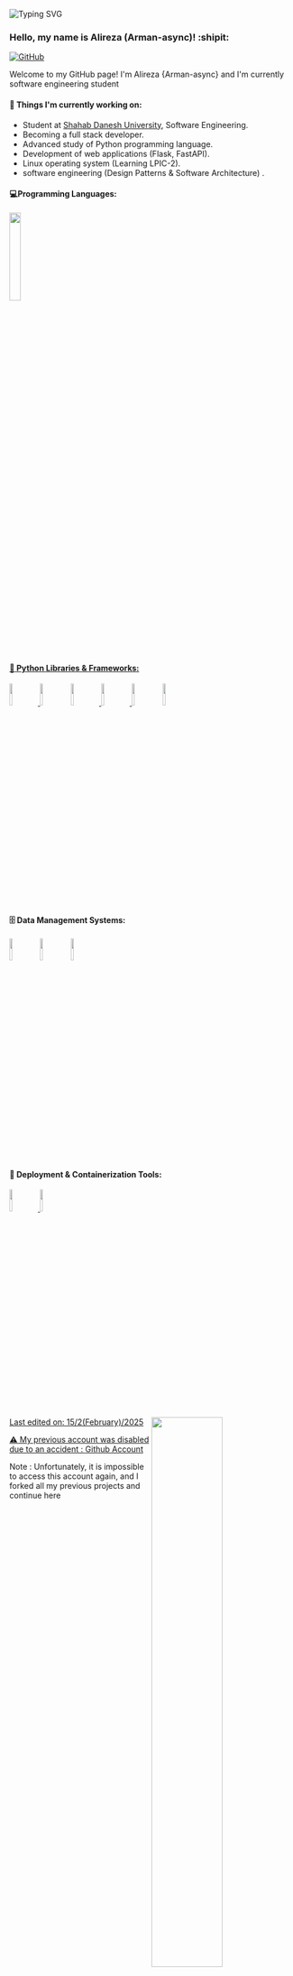 <!--Title @bastndev-->
![Typing SVG](https://readme-typing-svg.herokuapp.com/?color=00b3ff&size=35&center=true&vCenter=true&width=1000&lines=HELLO👋;I'm+from+Iran'm+18+years+old;my+name+is+Alireza(arman-async);Welcome!) 

### Hello, my name is Alireza (Arman-async)! :shipit:

[![GitHub](https://img.shields.io/badge/-Github-000?style=flat&logo=Github&logoColor=white)](https://github.com/alireza01100011)


Welcome to my GitHub page! I'm Alireza {Arman-async} and I'm currently software engineering student


#### 🌱 Things I'm currently working on:
  - Student at [Shahab Danesh University](https://shdu.ac.ir/), Software Engineering.
  - Becoming a full stack developer.
  - Advanced study of Python programming language.
  - Development of web applications (Flask, FastAPI).
  - Linux operating system (Learning LPIC-2).
  - software engineering (Design Patterns & Software Architecture) .
  

#### :computer:Programming Languages: 
<a width="20%" href="https://python.org"><img width="20%" src="https://www.vectorlogo.zone/logos/python/python-ar21.svg">

#### :toolbox: Python Libraries & Frameworks:
<a width="10%" href="https://flask.palletsprojects.com/"><img width="10%" src="https://www.vectorlogo.zone/logos/palletsprojects_flask/palletsprojects_flask-ar21.svg">
<a width="10%" href="https://fastapi.tiangolo.com/"><img width="10%" src="https://github.com/user-attachments/assets/06abc5d5-485e-4933-9722-032aba3b109c"></a>
<a width="10%" href="https://www.sqlalchemy.org"><img width="10%" src="https://upload.wikimedia.org/wikipedia/commons/thumb/d/d7/SQLAlchemy.svg/512px-SQLAlchemy.svg.png">
<a width="10%" href="https://docs.pytest.org/en/stable/"><img width="10%" src="https://www.vectorlogo.zone/logos/pytest/pytest-ar21~bgwhite.svg">
<a href="https://doc.qt.io/qtforpython-6/"><img width="10%" src="https://www.logo.wine/a/logo/PyQt/PyQt-Logo.wine.svg"></a>
<a href="https://docs.celeryq.dev/en/stable/"><img width="10%" src="https://github.com/user-attachments/assets/efb49ccc-e2fb-4ae2-a072-58837d2a87bf"></img></a>


#### :file_cabinet: Data Management Systems:
<a width="10%" href="https://redis.io"><img width="10%"  src="https://www.vectorlogo.zone/logos/redis/redis-ar21.svg"></a>
<a width="10%" href="https://sqlite.org"><img width="10%"  src="https://www.vectorlogo.zone/logos/sqlite/sqlite-ar21.svg"></a>
<a width="10%" href="https://www.mysql.com/"><img width="10%"  src="https://www.vectorlogo.zone/logos/mysql/mysql-ar21~bgwhite.svg"></a>



#### :rocket: Deployment & Containerization Tools:
<a width="10%" href="https://www.docker.com"><img width="10%"  src="https://www.vectorlogo.zone/logos/docker/docker-ar21.svg">
<a width="10%" href="https://nginx.org"><img width="10%"  src="https://www.vectorlogo.zone/logos/nginx/nginx-ar21.svg">



<p>
  
  <img width="50%" align="right" src="https://github-readme-stats.vercel.app/api?username=arman-async&show_icons=true&hide_border=true" />


Last edited on: 15/2(February)/2025


⚠️ My previous account was disabled due to an accident :
  <a href="https://github.com/alireza01100011">Github Account</a>
  <br/>

  <p>Note : Unfortunately, it is impossible to access this account again, and I forked all my previous projects and continue here</p>
